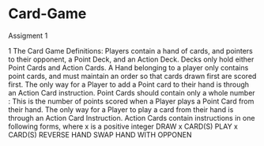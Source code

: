 # Card-Game
Assigment 1

1 The Card Game
Definitions:
Players contain a hand of cards, and pointers to their opponent, a Point Deck, and an Action Deck.
Decks only hold either Point Cards and Action Cards.
A Hand belonging to a player only contains point cards, and must maintain an order so that cards
drawn first are scored first. The only way for a Player to add a Point card to their hand is through an
Action Card instruction.
Point Cards should contain only a whole number : This is the number of points scored when a
Player plays a Point Card from their hand. The only way for a Player to play a card from their hand
is through an Action Card Instruction.
Action Cards contain instructions in one following forms, where x is a positive integer
DRAW x CARD(S)
PLAY x CARD(S)
REVERSE HAND
SWAP HAND WITH OPPONEN
